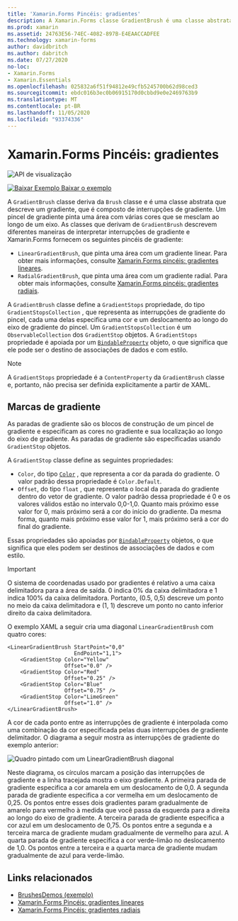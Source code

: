 ```yaml
---
title: 'Xamarin.Forms Pincéis: gradientes'
description: A Xamarin.Forms classe GradientBrush é uma classe abstrata que descreve um gradiente, composto por interrupções de gradiente.
ms.prod: xamarin
ms.assetid: 24763E56-74EC-4082-897B-E4EAACCADFEE
ms.technology: xamarin-forms
author: davidbritch
ms.author: dabritch
ms.date: 07/27/2020
no-loc:
- Xamarin.Forms
- Xamarin.Essentials
ms.openlocfilehash: 025832a6f51f94812e49cfb5245700b62d98ced3
ms.sourcegitcommit: ebdc016b3ec0b06915170d0cbbd9e0e2469763b9
ms.translationtype: MT
ms.contentlocale: pt-BR
ms.lasthandoff: 11/05/2020
ms.locfileid: "93374336"
---
```

# <a name="no-locxamarinforms-brushes-gradients"></a>Xamarin.Forms Pincéis: gradientes

![API de visualização](~/media/shared/preview.png "Esta API está atualmente em pré-lançamento")

[![Baixar Exemplo](~/media/shared/download.png) Baixar o exemplo](/samples/xamarin/xamarin-forms-samples/userinterface-brushdemos/)

A `GradientBrush` classe deriva da `Brush` classe e é uma classe abstrata que descreve um gradiente, que é composto de interrupções de gradiente. Um pincel de gradiente pinta uma área com várias cores que se mesclam ao longo de um eixo. As classes que derivam de `GradientBrush` descrevem diferentes maneiras de interpretar interrupções de gradiente e Xamarin.Forms fornecem os seguintes pincéis de gradiente:

- `LinearGradientBrush`, que pinta uma área com um gradiente linear. Para obter mais informações, consulte [ Xamarin.Forms pincéis: gradientes lineares](lineargradient.md).
- `RadialGradientBrush`, que pinta uma área com um gradiente radial. Para obter mais informações, consulte [ Xamarin.Forms pincéis: gradientes radiais](radialgradient.md).

A `GradientBrush` classe define a `GradientStops` propriedade, do tipo `GradientStopsCollection` , que representa as interrupções de gradiente do pincel, cada uma delas especifica uma cor e um deslocamento ao longo do eixo de gradiente do pincel. Um `GradientStopsCollection` é um `ObservableCollection` dos `GradientStop` objetos. A `GradientStops` propriedade é apoiada por um [`BindableProperty`](xref:Xamarin.Forms.BindableProperty) objeto, o que significa que ele pode ser o destino de associações de dados e com estilo.

> [!NOTE]
> A `GradientStops` propriedade é a `ContentProperty` da `GradientBrush` classe e, portanto, não precisa ser definida explicitamente a partir de XAML.

## <a name="gradient-stops"></a>Marcas de gradiente

As paradas de gradiente são os blocos de construção de um pincel de gradiente e especificam as cores no gradiente e sua localização ao longo do eixo de gradiente. As paradas de gradiente são especificadas usando `GradientStop` objetos.

A `GradientStop` classe define as seguintes propriedades:

- `Color`, do tipo [`Color`](xref:Xamarin.Forms.Color) , que representa a cor da parada do gradiente. O valor padrão dessa propriedade é `Color.Default`.
- `Offset`, do tipo `float` , que representa o local da parada do gradiente dentro do vetor de gradiente. O valor padrão dessa propriedade é 0 e os valores válidos estão no intervalo 0,0-1,0. Quanto mais próximo esse valor for 0, mais próximo será a cor do início do gradiente. Da mesma forma, quanto mais próximo esse valor for 1, mais próximo será a cor do final do gradiente.

Essas propriedades são apoiadas por [`BindableProperty`](xref:Xamarin.Forms.BindableProperty) objetos, o que significa que eles podem ser destinos de associações de dados e com estilo.

> [!IMPORTANT]
> O sistema de coordenadas usado por gradientes é relativo a uma caixa delimitadora para a área de saída. 0 indica 0% da caixa delimitadora e 1 indica 100% da caixa delimitadora. Portanto, (0.5, 0,5) descreve um ponto no meio da caixa delimitadora e (1, 1) descreve um ponto no canto inferior direito da caixa delimitadora.

O exemplo XAML a seguir cria uma diagonal `LinearGradientBrush` com quatro cores:

```xaml
<LinearGradientBrush StartPoint="0,0"
                     EndPoint="1,1">
    <GradientStop Color="Yellow"
                  Offset="0.0" />
    <GradientStop Color="Red"
                  Offset="0.25" />
    <GradientStop Color="Blue"
                  Offset="0.75" />             
    <GradientStop Color="LimeGreen"
                  Offset="1.0" />
</LinearGradientBrush>                                                       
```

A cor de cada ponto entre as interrupções de gradiente é interpolada como uma combinação da cor especificada pelas duas interrupções de gradiente delimitador. O diagrama a seguir mostra as interrupções de gradiente do exemplo anterior:

![Quadro pintado com um LinearGradientBrush diagonal](gradient-images/gradient-stops.png)

Neste diagrama, os círculos marcam a posição das interrupções de gradiente e a linha tracejada mostra o eixo gradiente. A primeira parada de gradiente especifica a cor amarela em um deslocamento de 0,0. A segunda parada de gradiente especifica a cor vermelha em um deslocamento de 0,25. Os pontos entre esses dois gradientes param gradualmente de amarelo para vermelho à medida que você passa da esquerda para a direita ao longo do eixo de gradiente. A terceira parada de gradiente especifica a cor azul em um deslocamento de 0,75. Os pontos entre a segunda e a terceira marca de gradiente mudam gradualmente de vermelho para azul. A quarta parada de gradiente especifica a cor verde-limão no deslocamento de 1,0. Os pontos entre a terceira e a quarta marca de gradiente mudam gradualmente de azul para verde-limão.

## <a name="related-links"></a>Links relacionados

- [BrushesDemos (exemplo)](/samples/xamarin/xamarin-forms-samples/userinterface-brushdemos/)
- [Xamarin.Forms Pincéis: gradientes lineares](lineargradient.md)
- [Xamarin.Forms Pincéis: gradientes radiais](radialgradient.md)